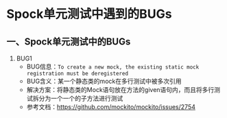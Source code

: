 # Spock单元测试中遇到的BUGs

## 一、Spock单元测试中的BUGs
1. BUG1
   - BUG信息：`To create a new mock, the existing static mock registration must be deregistered`
   - BUG含义：某一个静态类的mock在多行测试中被多次引用
   - 解决方案：将静态类的Mock语句放在方法的given语句内，而且将多行测试拆分为一个一个的子方法进行测试
   - 参考文档：https://github.com/mockito/mockito/issues/2754





